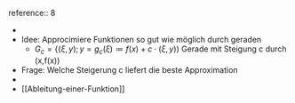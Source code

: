 reference:: 8

-
- Idee: Approcimiere Funktionen so gut wie möglich durch geraden
	- $G_{c}=\left\lbrace\left(\xi,y\right);y=g_{c}\left(\xi\right)\coloneqq f\left(x\right)+c\cdot\left(\xi,y\right)\right)$ Gerade mit Steigung c durch (x,f(x))
- Frage: Welche Steigerung c liefert die beste Approximation
-
- [[Ableitung-einer-Funktion]]